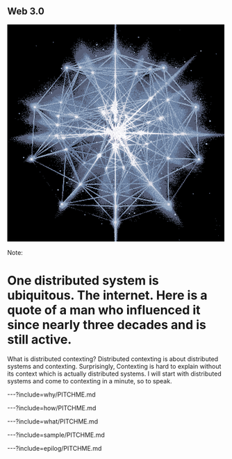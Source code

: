 ## Web 3.0

![animated-network-sphere](assets/image/animated-network-sphere.gif)

Note:

# One distributed system is ubiquitous. The internet. Here is a quote of a man who influenced it since nearly three decades and is still active.


What is distributed contexting? Distributed contexting is about distributed systems and contexting. Surprisingly, Contexting is hard to explain without its context which is actually distributed systems. I will start with distributed systems and come to contexting in a minute, so to speak.

---?include=why/PITCHME.md

---?include=how/PITCHME.md

---?include=what/PITCHME.md

---?include=sample/PITCHME.md

---?include=epilog/PITCHME.md

